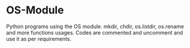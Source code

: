 # OS-Module
Python programs using the OS module. mkdir, chdir, os.listdir, os.rename and more functions usages.
Codes are commented and uncomment and use it as per requirements.
